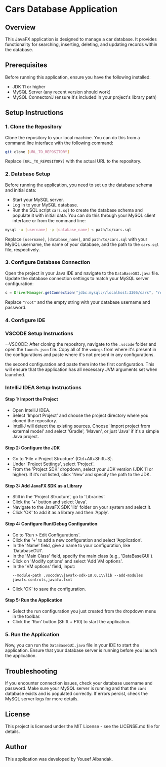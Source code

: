 
# Cars Database Application

## Overview
This JavaFX application is designed to manage a car database. It provides functionality for searching, inserting, deleting, and updating records within the database. 

## Prerequisites
Before running this application, ensure you have the following installed:
- JDK 11 or higher
- MySQL Server (any recent version should work)
- MySQL Connector/J (ensure it's included in your project's library path)

## Setup Instructions

### 1. Clone the Repository
Clone the repository to your local machine. You can do this from a command line interface with the following command:
```bash
git clone [URL_TO_REPOSITORY]
```
Replace `[URL_TO_REPOSITORY]` with the actual URL to the repository.

### 2. Database Setup
Before running the application, you need to set up the database schema and initial data:
- Start your MySQL server.
- Log in to your MySQL database.
- Run the SQL script `cars.sql` to create the database schema and populate it with initial data. You can do this through your MySQL client interface or from the command line:
```bash
mysql -u [username] -p [database_name] < path/to/cars.sql
```
Replace `[username]`, `[database_name]`, and `path/to/cars.sql` with your MySQL username, the name of your database, and the path to the `cars.sql` file, respectively.

### 3. Configure Database Connection
Open the project in your Java IDE and navigate to the `DataBaseGUI.java` file. Update the database connection settings to match your MySQL server configuration:
```java
c = DriverManager.getConnection("jdbc:mysql://localhost:3306/cars", "root", "");
```
Replace `"root"` and the empty string with your database username and password.

### 4. Configure IDE

### VSCODE Setup Instructions

--VSCODE:
After cloning the repository, navigate to the `.vscode` folder and open the `launch.json` file. Copy all of the `vmArgs` from where it's present in the configurations and paste where it's not present in any configurations.

the second configuration and paste them into the first configuration. This will ensure that the application has all necessary JVM arguments set when launched.


### IntelliJ IDEA Setup Instructions

#### Step 1: Import the Project
- Open IntelliJ IDEA.
- Select 'Import Project' and choose the project directory where you cloned the repository.
- IntelliJ will detect the existing sources. Choose 'Import project from external model' and select 'Gradle', 'Maven', or just 'Java' if it's a simple Java project.

#### Step 2: Configure the JDK
- Go to 'File > Project Structure' (Ctrl+Alt+Shift+S).
- Under 'Project Settings', select 'Project'.
- From the 'Project SDK' dropdown, select your JDK version (JDK 11 or higher). If it’s not listed, click 'New' and specify the path to the JDK.

#### Step 3: Add JavaFX SDK as a Library
- Still in the 'Project Structure', go to 'Libraries'.
- Click the '+' button and select 'Java'.
- Navigate to the JavaFX SDK 'lib' folder on your system and select it.
- Click 'OK' to add it as a library and then 'Apply'.

#### Step 4: Configure Run/Debug Configuration
- Go to 'Run > Edit Configurations'.
- Click the '+' to add a new configuration and select 'Application'.
- In the 'Name' field, give a name to your configuration, like 'DatabaseGUI'.
- In the 'Main Class' field, specify the main class (e.g., 'DataBaseGUI').
- Click on 'Modify options' and select 'Add VM options'.
- In the 'VM options' field, input:
  ```
  --module-path .vscode\\javafx-sdk-18.0.1\\lib --add-modules javafx.controls,javafx.fxml
  ```
- Click 'OK' to save the configuration.

#### Step 5: Run the Application
- Select the run configuration you just created from the dropdown menu in the toolbar.
- Click the 'Run' button (Shift + F10) to start the application.

### 5. Run the Application
Now, you can run the `DataBaseGUI.java` file in your IDE to start the application. Ensure that your database server is running before you launch the application.

## Troubleshooting
If you encounter connection issues, check your database username and password. Make sure your MySQL server is running and that the `cars` database exists and is populated correctly. If errors persist, check the MySQL server logs for more details.

## License
This project is licensed under the MIT License - see the LICENSE.md file for details.

## Author
This application was developed by Yousef Albandak.
